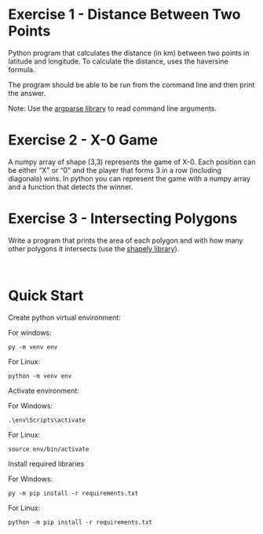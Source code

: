 # Exercise 1 - Distance Between Two Points

Python program that calculates the distance (in km) between two points in latitude and longitude.  To calculate the distance, uses the haversine formula.

The program should be able to be run from the command line and then print the answer.

Note: Use the [argparse library](https://docs.python.org/3/library/argparse.html) to read command line arguments.

# Exercise 2 - X-0 Game

A numpy array of shape (3,3) represents the game of X-0. Each position can be either “X” or “0” and the player that forms 3 in a row (including diagonals) wins. In python you can represent the game with a numpy array and a function that detects the winner.

# Exercise 3 - Intersecting Polygons

Write a program that prints the area of each polygon and with how many other polygons it intersects (use the [shapely library](https://shapely.readthedocs.io/en/latest/manual.html)). 

<br>

# Quick Start 

Create python virtual environment:

For windows:
```
py -m venv env
```
For Linux:
```
python -m venv env
```

Activate environment:

For Windows:
```
.\env\Scripts\activate
```
For Linux:
```
source env/bin/activate
```

Install required libraries 

For Windows:
```
py -m pip install -r requirements.txt
```

For Linux:
```
python -m pip install -r requirements.txt
```
